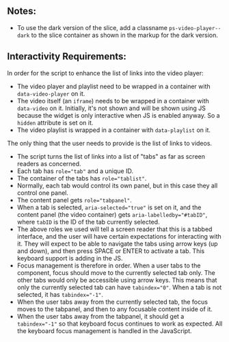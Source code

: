 ## Notes:

- To use the dark version of the slice, add a classname `ps-video-player--dark` to the slice container as shown in the markup for the dark version.

## Interactivity Requirements:

In order for the script to enhance the list of links into the video player:

- The video player and playlist need to be wrapped in a container with `data-video-player` on it.
- The video itself (an `iframe`) needs to be wrapped in a container with `data-video` on it. Initially, it's not shown and will be shown using JS because the widget is only interactive when JS is enabled anyway. So a `hidden` attribute is set on it.
- The video playlist is wrapped in a container with `data-playlist` on it.

The only thing that the user needs to provide is the list of links to videos. 

- The script turns the list of links into a list of "tabs" as far as screen readers as concerned.
- Each tab has `role="tab"` and a unique ID. 
- The container of the tabs has `role="tablist"`.
- Normally, each tab would control its own panel, but in this case they all control one panel.
- The content panel gets `role="tabpanel"`.
- When a tab is selected, `aria-selected="true"` is set on it, and the content panel (the video container) gets `aria-labelledby="#tabID"`, where `tabID` is the ID of the tab currently selected.
- The above roles we used will tell a screen reader that this is a tabbed interface, and the user will have certain expectations for interacting with it. They will expect to be able to navigate the tabs using arrow keys (up and down), and then press SPACE or ENTER to activate a tab. This keyboard support is adding in the JS.
- Focus management is therefore in order. When a user tabs to the component, focus should move to the currently selected tab only. The other tabs would only be accessible using arrow keys. This means that only the currently selected tab can have `tabindex="0"`. When a tab is not selected, it has `tabindex="-1"`.
- When the user tabs away from the currently selected tab, the focus moves to the tabpanel, and then to any focusable content inside of it.
- When the user tabs away from the tabpanel, it should get a `tabindex="-1"` so that keyboard focus continues to work as expected. All the keyboard focus management is handled in the JavaScript.
